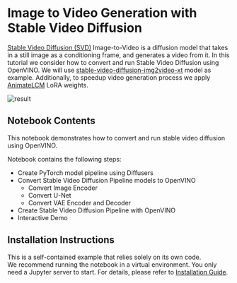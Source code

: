 # Image to Video Generation with Stable Video Diffusion

[Stable Video Diffusion (SVD)](https://stability.ai/stable-video) Image-to-Video is a diffusion model that takes in a still image as a conditioning frame, and generates a video from it. In this tutorial we consider how to convert and run Stable Video Diffusion using OpenVINO.
We will use [stable-video-diffusion-img2video-xt](https://huggingface.co/stabilityai/stable-video-diffusion-img2vid-xt) model as example. Additionally, to speedup video generation process we apply [AnimateLCM](https://arxiv.org/abs/2402.00769) LoRA weights.

![result](https://github.com/openvinotoolkit/openvino_notebooks/assets/29454499/ae8a77b2-b5c9-45c5-a103-6e46c686739f)

## Notebook Contents

This notebook demonstrates how to convert and run stable video diffusion using OpenVINO.

Notebook contains the following steps:

- Create PyTorch model pipeline using Diffusers
- Convert Stable Video Diffusion Pipeline models to OpenVINO
  - Convert Image Encoder
  - Convert U-Net
  - Convert VAE Encoder and Decoder
- Create Stable Video Diffusion Pipeline with OpenVINO
- Interactive Demo

## Installation Instructions

This is a self-contained example that relies solely on its own code.</br>
We recommend running the notebook in a virtual environment. You only need a Jupyter server to start.
For details, please refer to [Installation Guide](../../README.md).